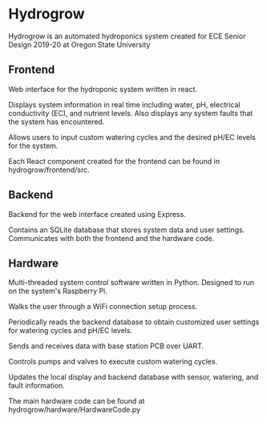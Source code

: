 # Hydrogrow

Hydrogrow is an automated hydroponics system created for ECE Senior Design 2019-20 at Oregon State University

## Frontend

Web interface for the hydroponic system written in react.

Displays system information in real time including water, pH, electrical conductivity (EC), and nutrient levels. Also displays any system faults that the system has encountered.

Allows users to input custom watering cycles and the desired pH/EC levels for the system.

Each React component created for the frontend can be found in hydrogrow/frontend/src.

## Backend

Backend for the web interface created using Express.

Contains an SQLite database that stores system data and user settings. Communicates with both the frontend and the hardware code.

## Hardware

Multi-threaded system control software written in Python. Designed to run on the system's Raspberry Pi.

Walks the user through a WiFi connection setup process.

Periodically reads the backend database to obtain customized user settings for watering cycles and pH/EC levels.

Sends and receives data with base station PCB over UART.

Controls pumps and valves to execute custom watering cycles.

Updates the local display and backend database with sensor, watering, and fault information.

The main hardware code can be found at hydrogrow/hardware/HardwareCode.py
